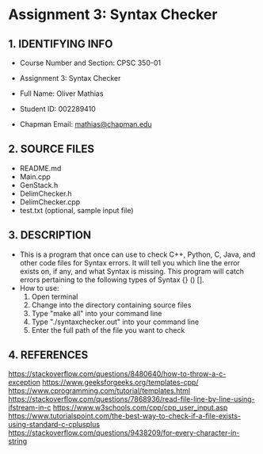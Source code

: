 # Assignment 3: Syntax Checker

## 1. IDENTIFYING INFO
- Course Number and Section: CPSC 350-01
- Assignment 3: Syntax Checker

- Full Name: Oliver Mathias
- Student ID: 002289410
- Chapman Email: mathias@chapman.edu

## 2. SOURCE FILES
- README.md
- Main.cpp
- GenStack.h
- DelimChecker.h
- DelimChecker.cpp
- test.txt (optional, sample input file)

## 3. DESCRIPTION
- This is a program that once can use to check C++, Python, C, Java, and other code files for Syntax errors. It will tell you which line the error exists on, if any, and what Syntax is missing. This program will catch errors pertaining to the following types of Syntax {} () [].
- How to use:
  1. Open terminal
  2. Change into the directory containing source files
  3. Type "make all" into your command line
  4. Type "./syntaxchecker.out" into your command line
  5. Enter the full path of the file you want to check

## 4. REFERENCES
https://stackoverflow.com/questions/8480640/how-to-throw-a-c-exception
https://www.geeksforgeeks.org/templates-cpp/
https://www.cprogramming.com/tutorial/templates.html
https://stackoverflow.com/questions/7868936/read-file-line-by-line-using-ifstream-in-c
https://www.w3schools.com/cpp/cpp_user_input.asp
https://www.tutorialspoint.com/the-best-way-to-check-if-a-file-exists-using-standard-c-cplusplus
https://stackoverflow.com/questions/9438209/for-every-character-in-string
